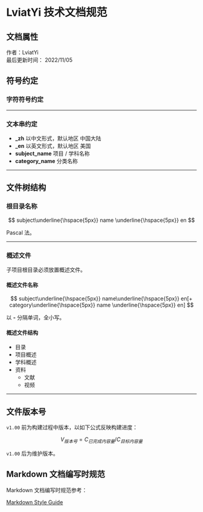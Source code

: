 # LviatYi 技术文档规范

## 文档属性

作者：LviatYi  
最后更新时间： 2022/11/05

## 符号约定

### 字符符号约定

---

### 文本串约定

- **\_zh** 以中文形式，默认地区 中国大陆
- **\_en** 以英文形式，默认地区 美国
- **subject_name** 项目 / 学科名称
- **category_name** 分类名称

---

## 文件树结构

### 根目录名称

$$
subject\underline{\hspace{5px}} name \underline{\hspace{5px}} en
$$

Pascal 法。

---

### 概述文件

子项目根目录必须放置概述文件。

#### 概述文件名称

$$
subject\underline{\hspace{5px}} name\underline{\hspace{5px}} en[+ category\underline{\hspace{5px}} name \underline{\hspace{5px}} en]
$$

以 **-** 分隔单词，全小写。

#### 概述文件结构

- 目录
- 项目概述
- 学科概述
- 资料
  - 文献
  - 视频

---

## 文件版本号

`v1.00` 前为构建过程中版本，以如下公式反映构建进度：

$$
V_{版本号}=C_{已完成内容量}/C_{目标内容量}
$$

`v1.00` 后为维护版本。

## Markdown 文档编写时规范

Markdown 文档编写时规范参考：

[Markdown Style Guide][styleguideline]

[styleguideline]: ../Markdown/markdown-style-guide/index.md
